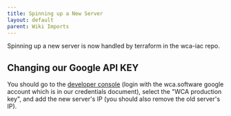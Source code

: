 ```yaml
---
title: Spinning up a New Server
layout: default
parent: Wiki Imports
---
```


Spinning up a new server is now handled by terraform in the wca-iac repo.

## Changing our Google API KEY

You should go to the [developer console](https://console.developers.google.com/apis/credentials?project=wca-website&pli=1) (login with the wca.software google account which is in our credentials document), select the "WCA production key", and add the new server's IP (you should also remove the old server's IP).
